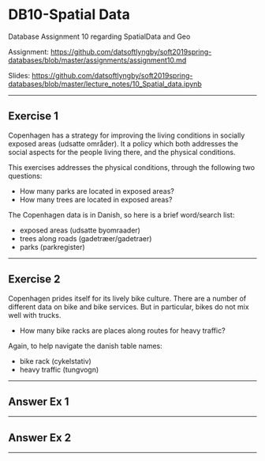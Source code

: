 # DB10-Spatial Data
Database Assignment 10 regarding SpatialData and Geo

Assignment: https://github.com/datsoftlyngby/soft2019spring-databases/blob/master/assignments/assignment10.md

Slides: https://github.com/datsoftlyngby/soft2019spring-databases/blob/master/lecture_notes/10_Spatial_data.ipynb

------

## Exercise 1

Copenhagen has a strategy for improving the living conditions in socially exposed areas (udsatte områder). It a policy which both addresses the social aspects for the people living there, and the physical conditions.

This exercises addresses the physical conditions, through the following two questions:

- How many parks are located in exposed areas?
- How many trees are located in exposed areas?

The Copenhagen data is in Danish, so here is a brief word/search list:

- exposed areas (udsatte byomraader)
- trees along roads (gadetræer/gadetraer)
- parks (parkregister)

------

## Exercise 2

Copenhagen prides itself for its lively bike culture. There are a number of different data on bike and bike services. But in particular, bikes do not mix well with trucks.

- How many bike racks are places along routes for heavy traffic?

Again, to help navigate the danish table names:

- bike rack (cykelstativ)
- heavy traffic (tungvogn)


-----

## Answer Ex 1

------

## Answer Ex 2

------
